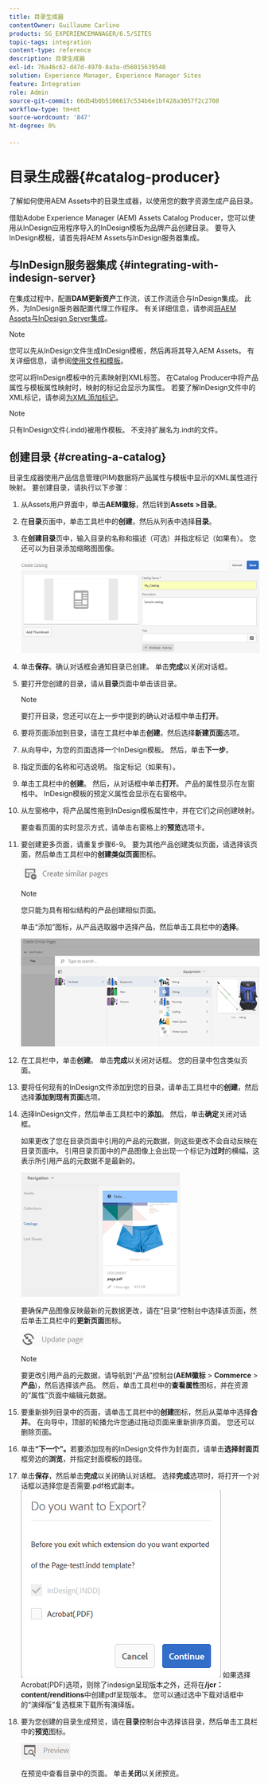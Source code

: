 ```yaml
---
title: 目录生成器
contentOwner: Guillaume Carlino
products: SG_EXPERIENCEMANAGER/6.5/SITES
topic-tags: integration
content-type: reference
description: 目录生成器
exl-id: 76a46c62-d47d-4970-8a3a-d56015639548
solution: Experience Manager, Experience Manager Sites
feature: Integration
role: Admin
source-git-commit: 66db4b0b5106617c534b6e1bf428a3057f2c2708
workflow-type: tm+mt
source-wordcount: '847'
ht-degree: 0%

---
```


# 目录生成器{#catalog-producer}

了解如何使用AEM Assets中的目录生成器，以使用您的数字资源生成产品目录。

借助Adobe Experience Manager (AEM) Assets Catalog Producer，您可以使用从InDesign应用程序导入的InDesign模板为品牌产品创建目录。 要导入InDesign模板，请首先将AEM Assets与InDesign服务器集成。

## 与InDesign服务器集成 {#integrating-with-indesign-server}

在集成过程中，配置&#x200B;**DAM更新资产**&#x200B;工作流，该工作流适合与InDesign集成。 此外，为InDesign服务器配置代理工作程序。 有关详细信息，请参阅[将AEM Assets与InDesign Server集成](/help/assets/indesign.md)。

>[!NOTE]
>
>您可以先从InDesign文件生成InDesign模板，然后再将其导入AEM Assets。 有关详细信息，请参阅[使用文件和模板](https://helpx.adobe.com/cn/indesign/using/files-templates.html)。
>
>您可以将InDesign模板中的元素映射到XML标签。 在Catalog Producer中将产品属性与模板属性映射时，映射的标记会显示为属性。 若要了解InDesign文件中的XML标记，请参阅[为XML添加标记](https://helpx.adobe.com/cn/indesign/using/tagging-content-xml.html)。

>[!NOTE]
>
>只有InDesign文件(.indd)被用作模板。 不支持扩展名为.indt的文件。

## 创建目录 {#creating-a-catalog}

目录生成器使用产品信息管理(PIM)数据将产品属性与模板中显示的XML属性进行映射。 要创建目录，请执行以下步骤：

1. 从Assets用户界面中，单击&#x200B;**AEM徽标**，然后转到&#x200B;**Assets >目录**。
1. 在&#x200B;**目录**&#x200B;页面中，单击工具栏中的&#x200B;**创建**，然后从列表中选择&#x200B;**目录**。
1. 在&#x200B;**创建目录**&#x200B;页中，输入目录的名称和描述（可选）并指定标记（如果有）。 您还可以为目录添加缩略图图像。

   ![create_catalog](assets/create_catalog.png)

1. 单击&#x200B;**保存**。确认对话框会通知目录已创建。 单击&#x200B;**完成**&#x200B;以关闭对话框。
1. 要打开您创建的目录，请从&#x200B;**目录**&#x200B;页面中单击该目录。

   >[!NOTE]
   >
   >要打开目录，您还可以在上一步中提到的确认对话框中单击&#x200B;**打开**。

1. 要将页面添加到目录，请在工具栏中单击&#x200B;**创建**，然后选择&#x200B;**新建页面**&#x200B;选项。
1. 从向导中，为您的页面选择一个InDesign模板。 然后，单击&#x200B;**下一步**。
1. 指定页面的名称和可选说明。 指定标记（如果有）。
1. 单击工具栏中的&#x200B;**创建**。 然后，从对话框中单击&#x200B;**打开**。 产品的属性显示在左窗格中。 InDesign模板的预定义属性会显示在右窗格中。
1. 从左窗格中，将产品属性拖到InDesign模板属性中，并在它们之间创建映射。

   要查看页面的实时显示方式，请单击右窗格上的&#x200B;**预览**&#x200B;选项卡。

1. 要创建更多页面，请重复步骤6-9。 要为其他产品创建类似页面，请选择该页面，然后单击工具栏中的&#x200B;**创建类似页面**&#x200B;图标。

   ![create_similar_pages](assets/create_similar_pages.png)

   >[!NOTE]
   >
   >您只能为具有相似结构的产品创建相似页面。

   单击“添加”图标，从产品选取器中选择产品，然后单击工具栏中的&#x200B;**选择**。

   ![select_product](assets/select_product.png)

1. 在工具栏中，单击&#x200B;**创建**。 单击&#x200B;**完成**&#x200B;以关闭对话框。 您的目录中包含类似页面。
1. 要将任何现有的InDesign文件添加到您的目录，请单击工具栏中的&#x200B;**创建**，然后选择&#x200B;**添加到现有页面**&#x200B;选项。
1. 选择InDesign文件，然后单击工具栏中的&#x200B;**添加**。 然后，单击&#x200B;**确定**&#x200B;关闭对话框。

   如果更改了您在目录页面中引用的产品的元数据，则这些更改不会自动反映在目录页面中。 引用目录页面中的产品图像上会出现一个标记为&#x200B;**过时**&#x200B;的横幅，这表示所引用产品的元数据不是最新的。

   ![chlimage_1-117](assets/chlimage_1-117a.png)

   要确保产品图像反映最新的元数据更改，请在“目录”控制台中选择该页面，然后单击工具栏中的&#x200B;**更新页面**&#x200B;图标。

   ![chlimage_1-118](assets/chlimage_1-118a.png)

   >[!NOTE]
   >
   >要更改引用产品的元数据，请导航到“产品”控制台(**AEM徽标** > **Commerce** > **产品**)，然后选择该产品。 然后，单击工具栏中的&#x200B;**查看属性**&#x200B;图标，并在资源的“属性”页面中编辑元数据。

1. 要重新排列目录中的页面，请单击工具栏中的&#x200B;**创建**&#x200B;图标，然后从菜单中选择&#x200B;**合并**。 在向导中，顶部的轮播允许您通过拖动页面来重新排序页面。 您还可以删除页面。

1. 单击&#x200B;**“下一个”。**&#x200B;若要添加现有的InDesign文件作为封面页，请单击&#x200B;**选择封面页**&#x200B;框旁边的&#x200B;**浏览**，并指定封面模板的路径。
1. 单击&#x200B;**保存**，然后单击&#x200B;**完成**&#x200B;以关闭确认对话框。
选择&#x200B;**完成**&#x200B;选项时，将打开一个对话框以选择您是否需要.pdf格式副本。
   ![导出为pdf](assets/CatalogPDF.png)
如果选择Acrobat(PDF)选项，则除了indesign呈现版本之外，还将在&#x200B;**/jcr：content/renditions**&#x200B;中创建pdf呈现版本。 您可以通过选中下载对话框中的“演绎版”复选框来下载所有演绎版。

1. 要为您创建的目录生成预览，请在&#x200B;**目录**&#x200B;控制台中选择该目录，然后单击工具栏中的&#x200B;**预览**&#x200B;图标。

   ![chlimage_1-119](assets/chlimage_1-119a.png)

   在预览中查看目录中的页面。 单击&#x200B;**关闭**&#x200B;以关闭预览。
